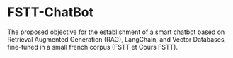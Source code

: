 # FSTT-ChatBot
The proposed objective for the establishment of a smart chatbot based on Retrieval Augmented Generation (RAG), LangChain, and Vector Databases, fine-tuned in a small french corpus (FSTT et Cours FSTT).
